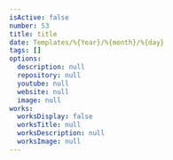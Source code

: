 ```yaml
---
isActive: false
number: 53
title: title
date: Templates/%{Year}/%{month}/%{day}
tags: []
options:
  description: null
  repository: null
  youtube: null
  website: null
  image: null
works:
  worksDisplay: false
  worksTitle: null
  worksDescription: null
  worksImage: null
---
```



<!--more-->
